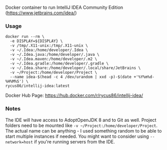 Docker container to run IntelliJ IDEA Community Edition (https://www.jetbrains.com/idea/)

### Usage

```
docker run --rm \
  -e DISPLAY=${DISPLAY} \
  -v /tmp/.X11-unix:/tmp/.X11-unix \
  -v ~/.Idea:/home/developer/.Idea \
  -v ~/.Idea.java:/home/developer/.java \
  -v ~/.Idea.maven:/home/developer/.m2 \
  -v ~/.Idea.gradle:/home/developer/.gradle \
  -v ~/.Idea.share:/home/developer/.local/share/JetBrains \
  -v ~/Project:/home/developer/Project \
  --name idea-$(head -c 4 /dev/urandom | xxd -p)-$(date +'%Y%m%d-%H%M%S') \
rycus86/intellij-idea:latest
```

Docker Hub Page: https://hub.docker.com/r/rycus86/intellij-idea/

### Notes

The IDE will have access to AdoptOpenJDK 8 and to Git as well.
Project folders need to be mounted like `-v ~/Project:/home/developer/Project`.
The actual name can be anything - I used something random to be able to start multiple instances if needed.
You might want to consider using `--network=host` if you're running servers from the IDE.
